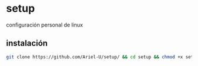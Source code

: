 # setup
configuración personal de linux

## instalación
```bash
git clone https://github.com/Ariel-U/setup/ && cd setup && chmod +x setup.sh && ./setup.sh && source $HOME/.bashrc
```
